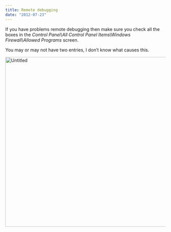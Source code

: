 ```yaml
---
title: Remote debugging
date: "2012-07-23"
---
```


If you have problems remote debugging then make sure you check all the boxes in the _Control Panel\All Control Panel Items\Windows Firewall\Allowed Programs_ screen.

You may or may not have two entries, I don’t know what causes this.

[<img style="background-image: none; border-right-width: 0px; padding-left: 0px; padding-right: 0px; display: inline; border-top-width: 0px; border-bottom-width: 0px; border-left-width: 0px; padding-top: 0px" title="Untitled" border="0" alt="Untitled" src="https://www.tjrobinson.net/wp-content/uploads/2012/07/Untitled_thumb.png" width="531" height="535" />](https://www.tjrobinson.net/wp-content/uploads/2012/07/Untitled.png)
